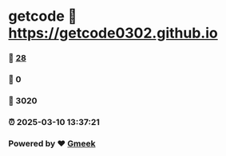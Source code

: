 # getcode :link: https://getcode0302.github.io 
### :page_facing_up: [28](https://getcode0302.github.io/tag.html) 
### :speech_balloon: 0 
### :hibiscus: 3020 
### :alarm_clock: 2025-03-10 13:37:21 
### Powered by :heart: [Gmeek](https://github.com/Meekdai/Gmeek)
